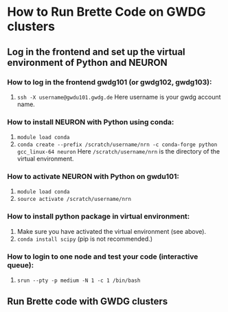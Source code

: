 # How to Run Brette Code on GWDG clusters

## Log in the frontend and set up the virtual environment of Python and NEURON
### How to log in the frontend gwdg101 (or gwdg102, gwdg103):
1. ```ssh -X username@gwdu101.gwdg.de```
Here username is your gwdg account name.

### How to install NEURON with Python using conda:
1. ```module load conda```
2. ```conda create --prefix /scratch/username/nrn -c conda-forge python gcc_linux-64 neuron```
Here ```/scratch/username/nrn``` is the directory of the virtual environment.

### How to activate NEURON with Python on gwdu101:
1. ```module load conda```
2. ```source activate /scratch/username/nrn```

### How to install python package in virtual environment:
1. Make sure you have activated the virtual environment (see above). 
2. ```conda install scipy``` (pip is not recommended.)

### How to login to one node and test your code (interactive queue):
1. ```srun --pty -p medium -N 1 -c 1 /bin/bash```

## Run Brette code with GWDG clusters

